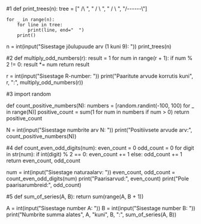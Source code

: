 #1
def print_trees(n):
    tree = ["   /\\   ",
            "  /  \\  ",
            " /    \\ ",
            "/------\\"]

    for _ in range(n):
        for line in tree:
            print(line, end="  ")
        print() 

n = int(input("Sisestage jõulupuude arv (1 kuni 9): "))
print_trees(n)


#2
def multiply_odd_numbers(r):
    result = 1
    for num in range(r + 1):
        if num % 2 != 0:
            result *= num
    return result

r = int(input("Sisestage R-number: "))
print("Paaritute arvude korrutis kuni", r, ":", multiply_odd_numbers(r))

#3
import random

def count_positive_numbers(N):
    numbers = [random.randint(-100, 100) for _ in range(N)]
    positive_count = sum(1 for num in numbers if num > 0)
    return positive_count

N = int(input("Sisestage numbrite arv N: "))
print("Positiivsete arvude arv:", count_positive_numbers(N))

#4
def count_even_odd_digits(num):
    even_count = 0
    odd_count = 0
    for digit in str(num):
        if int(digit) % 2 == 0:
            even_count += 1
        else:
            odd_count += 1
    return even_count, odd_count

num = int(input("Sisestage naturaalarv: "))
even_count, odd_count = count_even_odd_digits(num)
print("Paarisarvud:", even_count)
print("Pole paarisarumbreid:", odd_count)

#5
def sum_of_series(A, B):
    return sum(range(A, B + 1))

A = int(input("Sisestage number A: "))
B = int(input("Sisestage number B: "))
print("Numbrite summa alates", A, "kuni", B, ":", sum_of_series(A, B))


